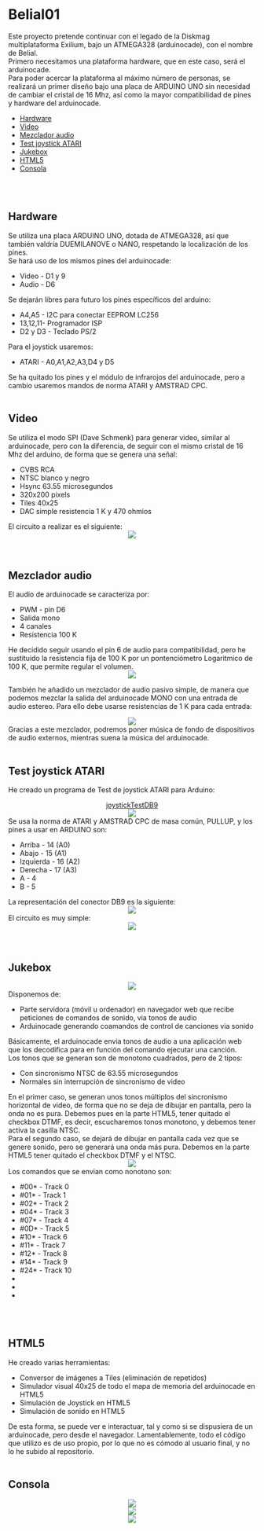 # Belial01
Este proyecto pretende continuar con el legado de la Diskmag multiplataforma Exilium, bajo un ATMEGA328 (arduinocade), con el nombre de Belial.<br>
Primero necesitamos una plataforma hardware, que en este caso, será el arduinocade.<br>
Para poder acercar la plataforma al máximo número de personas, se realizará un primer diseño bajo una placa de ARDUINO UNO sin necesidad de cambiar el cristal de 16 Mhz, así como la mayor compatibilidad de pines y hardware del arduinocade.<br>
<ul>
 <li><a href='#hardware'>Hardware<a/></li>
 <li><a href='#video'>Video<a/></li>
 <li><a href='#mixer'>Mezclador audio<a/></li>
 <li><a href='#joystick'>Test joystick ATARI<a/></li>
 <li><a href='#jukebox'>Jukebox<a/></li> 
 <li><a href='#html5'>HTML5<a/></li>
 <li><a href='#box'>Consola<a/></li>
</ul>

<br><br>
<a name="hardware"><h2>Hardware</h2></a>
Se utiliza una placa ARDUINO UNO, dotada de ATMEGA328, así que también valdría DUEMILANOVE o NANO, respetando la localización de los pines.<br>
Se hará uso de los mismos pines del arduinocade:
<ul>
 <li>Video - D1 y 9</li>
 <li>Audio - D6</li>
</ul>
Se dejarán libres para futuro los pines específicos del arduino:
<ul>
 <li>A4,A5 - I2C para conectar EEPROM LC256</li>
 <li>13,12,11- Programador ISP</li>
 <li>D2 y D3 - Teclado PS/2</li> 
</ul>
Para el joystick usaremos:
<ul>
 <li>ATARI - A0,A1,A2,A3,D4 y D5</li> 
</ul>
Se ha quitado los pines y el módulo de infrarojos del arduinocade, pero a cambio usaremos mandos de norma ATARI y AMSTRAD CPC.
<br><br>

<a name="video"><h2>Video</h2></a>
Se utiliza el modo SPI (Dave Schmenk) para generar video, similar al arduinocade, pero con la diferencia, de seguir con el mismo cristal de 16 Mhz del arduino, de forma que se genera una señal:
<ul>
 <li>CVBS RCA</li>
 <li>NTSC blanco y negro</li>
 <li>Hsync 63.55 microsegundos</li>
 <li>320x200 pixels</li>
 <li>Tiles 40x25</li>
 <li>DAC simple resistencia 1 K y 470 ohmios</li>
</ul>
El circuito a realizar es el siguiente:
<center><img src="preview/previewVideoCircuit.jpg"></center>
<br><br>

<a name="mixer"><h2>Mezclador audio</h2></a>
El audio de arduinocade se caracteriza por:
<ul>
 <li>PWM - pin D6</li>
 <li>Salida mono</li>
 <li>4 canales</li>
 <li>Resistencia 100 K</li> 
</ul>
He decidido seguir usando el pin 6 de audio para compatibilidad, pero he sustituido la resistencia fija de 100 K por un pontenciómetro Logaritmico de 100 K, que permite regular el volumen.<br>
<center><img src="preview/previewSoundPotenciometer.jpg"></center>

También he añadido un mezclador de audio pasivo simple, de manera que podemos mezclar la salida del arduinocade MONO con una entrada de audio estereo. Para ello debe usarse resistencias de 1 K para cada entrada:
<center><img src="preview/previewMixerAudio.gif"></center>
Gracias a este mezclador, podremos poner música de fondo de dispositivos de audio externos, mientras suena la música del arduinocade.
<br><br>

<a name="joystick"><h2>Test joystick ATARI</h2></a>
He creado un programa de Test de joystick ATARI para Arduino:
<center><a href="https://github.com/rpsubc8/Belial01/tree/master/arduino/joystickTestDB9">joystickTestDB9</a></center>
<center><img src="preview/previewPadTV.gif"></center>
Se usa la norma de ATARI y AMSTRAD CPC de masa común, PULLUP, y los pines a usar en ARDUINO son:
<ul>
 <li>Arriba - 14 (A0)</li>
 <li>Abajo - 15 (A1)</li>
 <li>Izquierda - 16 (A2)</li>
 <li>Derecha - 17 (A3)</li>
 <li>A - 4</li>
 <li>B - 5</li>
</ul>
La representación del conector DB9 es la siguiente:
<center><img src="preview/previewDB9pinout.jpg"></center>
El circuito es muy simple:
<center><img src="preview/previewJoystickAtariCircuit.jpg"></center>
<br><br>


<a name="jukebox"><h2>Jukebox</h2></a>
<center><img src="preview/previewJukeboxDisk.gif"></center>
Disponemos de:
<ul>
 <li>Parte servidora (móvil u ordenador) en navegador web que recibe peticiones de comandos de sonido, via tonos de audio</li>
 <li>Arduinocade generando coamandos de control de canciones via sonido</li>
</ul>
Básicamente, el arduinocade envia tonos de audio a una aplicación web que los decodifica para en función del comando ejecutar una canción.<br>
Los tonos que se generan son de monotono cuadrados, pero de 2 tipos:
<ul>
 <li>Con sincronismo NTSC de 63.55 microsegundos</li>
 <li>Normales sin interrupción de sincronismo de video</li>
</ul>
En el primer caso, se generan unos tonos múltiplos del sincronismo horizontal de video, de forma que no se deja de dibujar en pantalla, pero la onda no es pura. Debemos pues en la parte HTML5, tener quitado el checkbox DTMF, es decir, escucharemos tonos monotono, y debemos tener activa la casilla NTSC.<br>
Para el segundo caso, se dejará de dibujar en pantalla cada vez que se genere sonido, pero se generará una onda más pura. Debemos en la parte HTML5 tener quitado el checkbox DTMF y el NTSC.
<center><img src="preview/previewJukeboxNTSC.gif"></center>
Los comandos que se envian como nonotono son:
<ul>
 <li>#00* - Track 0</li>
 <li>#01* - Track 1</li>
 <li>#02* - Track 2</li>
 <li>#04* - Track 3</li>
 <li>#07* - Track 4</li>
 <li>#0D* - Track 5</li>
 <li>#10* - Track 6</li> 
 <li>#11* - Track 7</li> 
 <li>#12* - Track 8</li> 
 <li>#14* - Track 9</li> 
 <li>#24* - Track 10</li> 
 <li></li> 
 <li></li> 
 <li></li> 
</ul>
<br><br>

<a name="html5"><h2>HTML5</h2></a>
He creado varias herramientas:
<ul>
 <li>Conversor de imágenes a Tiles (eliminación de repetidos)</li>
 <li>Simulador visual 40x25 de todo el mapa de memoria del arduinocade en HTML5</li>
 <li>Simulación de Joystick en HTML5</li>
 <li>Simulación de sonido en HTML5</li>
</ul>
De esta forma, se puede ver e interactuar, tal y como si se dispusiera de un arduinocade, pero desde el navegador. Lamentablemente, todo el código que utilizo es de uso propio, por lo que no es cómodo al usuario final, y no lo he subido al repositorio.
<br><br>

<a name="box"><h2>Consola</h2></a>
<center><img src="preview/previewBoxJoystickDB9.jpg"></center>
<center><img src="preview/boxArduinocade.jpg"></center>
<center><img src="preview/boxArduinocade2.jpg"></center>
<br><br>
